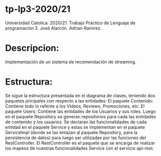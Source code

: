# tp-lp3-2020/21
Universidad Catolica. 2020/21.
Trabajo Práctico de Lenguaje de programación 3.
José Alarcón.
Adrian Ramirez.

# Descripcion: 
Implementación de un sistema de recomendación de streaming.

# Estructura:
 Se sigue la estructura presentada en el diagrama de clases, teniendo dos paquetes pricipales con respecto a las entidades:
 El paquete Contenido: Contiene todo lo refente a los Videos, Reviews, Promociones, etc.
 El paquete Users: Contiene las entidades de los Usuarios y sus roles.
 Luego en el paquete Repository se generan repositorios para cada las entidades de contenido y los usuarios.
 Se declaran las funcionalidades de cada entidad en el paquete Service y estas se implementan en el paquete ServiceImpl (donde se las enlazan al paquete Repository, para la persistencia de datos) para luego ser utilizadas por las funciones del RestController.
 El RestController es el paquete que se encarga de realizar los mapeos de nuestras funcionalidades Service con el servicio api-rest.
